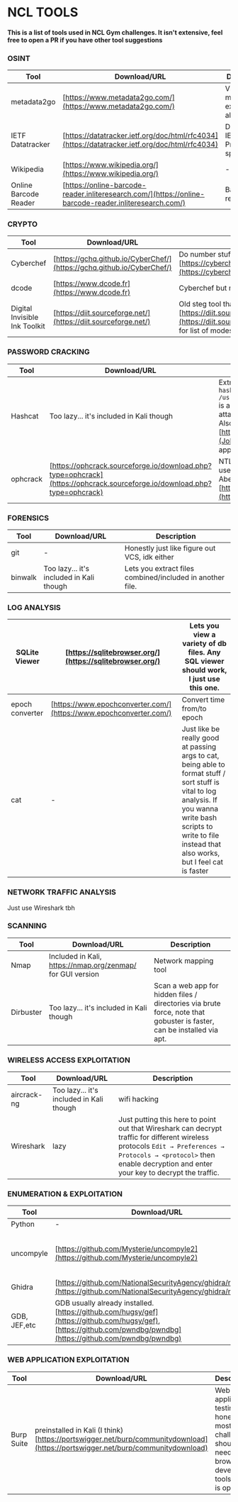 # NCL TOOLS

#### This is a list of tools used in NCL Gym challenges. It isn't extensive, feel free to open a PR if you have other tool suggestions

### OSINT
| Tool                  | Download/URL                                                                                           | Description                          |
| --------------------- | ------------------------------------------------------------------------------------------------------ | ------------------------------------ |
| metadata2go           | [https://www.metadata2go.com/](https://www.metadata2go.com/)                                           | View metadata, exif.tools also works |
| IETF Datatracker      | [https://datatracker.ietf.org/doc/html/rfc4034](https://datatracker.ietf.org/doc/html/rfc4034)         | DNSSEC / IETF Protocol specification |
| Wikipedia             | [https://www.wikipedia.org/](https://www.wikipedia.org/)                                               | \-                                   |
| Online Barcode Reader | [https://online-barcode-reader.inliteresearch.com/](https://online-barcode-reader.inliteresearch.com/) | Barcode reader                       |
### CRYPTO
| Tool                          | Download/URL                                                           | Description                                                                                                                                                                     |
| ----------------------------- | ---------------------------------------------------------------------- | ------------------------------------------------------------------------------------------------------------------------------------------------------------------------------- |
| Cyberchef                     | [https://gchq.github.io/CyberChef/](https://gchq.github.io/CyberChef/) | Do number stuff and more! [https://cyberchef.cyberskyline.com/](https://cyberchef.cyberskyline.com/) is the NCL mirror                                                          |
| dcode                         | [https://www.dcode.fr](https://www.dcode.fr)                           | Cyberchef but more crypto and 🇫🇷                                                                                                                                              |
| Digital Invisible Ink Toolkit | [https://diit.sourceforge.net/](https://diit.sourceforge.net/)         | Old steg tool that NCL uses. See [https://diit.sourceforge.net/doco.html#whatarethealgorithms/](https://diit.sourceforge.net/doco.html#whatarethealgorithms/) for list of modes |
### PASSWORD CRACKING
| Tool     | Download/URL                                                                                                             | Description                                                                                                                                                     |
| -------- | ------------------------------------------------------------------------------------------------------------------------ | --------------------------------------------------------------------------------------------------------------------------------------------------------------- |
| Hashcat  | Too lazy... it's included in Kali though                                                                                 | Extract password from hashes. ```hashcat hash.txt -m 0 -a 0 /usr/share/wordlists/rockyou.txt``` is a basic command for dictionary attack on MD5 with rockyou.txt  Also check out [https://www.kali.org/tools/john/](John) for more robust applications.  |
| ophcrack | [https://ophcrack.sourceforge.io/download.php?type=ophcrack](https://ophcrack.sourceforge.io/download.php?type=ophcrack) | NTLM Password cracker. Perhaps use XP Special wordlist. Cain and Abel possible alternative [https://github.com/xchwarze/Cain](https://github.com/xchwarze/Cain) |
### FORENSICS
| Tool    | Download/URL                             | Description                                               |
| ------- | ---------------------------------------- | --------------------------------------------------------- |
| git     | \-                                       | Honestly just like figure out VCS, idk either             |
| binwalk | Too lazy... it's included in Kali though | Lets you extract files combined/included in another file. |
### LOG ANALYSIS
| SQLite Viewer   | [https://sqlitebrowser.org/](https://sqlitebrowser.org/)           | Lets you view a variety of db files. Any SQL viewer should work, I just use this one.                                                                                                                                 |
| --------------- | ------------------------------------------------------------------ | --------------------------------------------------------------------------------------------------------------------------------------------------------------------------------------------------------------------- |
| epoch converter | [https://www.epochconverter.com/](https://www.epochconverter.com/) | Convert time from/to epoch                                                                                                                                                                                            |
| cat             | \-                                                                 | Just like be really good at passing args to cat, being able to format stuff / sort stuff is vital to log analysis. If you wanna write bash scripts to write to file instead that also works, but I feel cat is faster |
### NETWORK TRAFFIC ANALYSIS
Just use Wireshark tbh
### SCANNING
| Tool      | Download/URL                                               | Description                                                                                                            |
| --------- | ---------------------------------------------------------- | ---------------------------------------------------------------------------------------------------------------------- |
| Nmap      | Included in Kali, https://nmap.org/zenmap/ for GUI version | Network mapping tool                                                                                                   |
| Dirbuster | Too lazy... it's included in Kali though                   | Scan a web app for hidden files / directories via brute force, note that gobuster is faster, can be installed via apt. |
### WIRELESS ACCESS EXPLOITATION
| Tool        | Download/URL                             | Description                                                                                                                                                                                                             |
| ----------- | ---------------------------------------- | ----------------------------------------------------------------------------------------------------------------------------------------------------------------------------------------------------------------------- |
| aircrack-ng | Too lazy... it's included in Kali though | wifi hacking                                                                                                                                                                                                            |
| Wireshark   | lazy                                     | Just putting this here to point out that Wireshark can decrypt traffic for different wireless protocols ```Edit → Preferences → Protocols → <protocol>``` then enable decryption and enter your key to decrypt the traffic. |
### ENUMERATION & EXPLOITATION
| Tool         | Download/URL                                                                                                                                                      | Description                                                                                                                                                   |
| ------------ | ----------------------------------------------------------------------------------------------------------------------------------------------------------------- | ------------------------------------------------------------------------------------------------------------------------------------------------------------- |
| Python       | \-                                                                                                                                                                | \-                                                                                                                                                            |
| uncompyle    | [https://github.com/Mysterie/uncompyle2](https://github.com/Mysterie/uncompyle2)                                                                                  | Decompile python2, also check [https://pypi.org/project/uncompyle6/](https://pypi.org/project/uncompyle6/) ```pip install uncompyle6``` for new version of python |
| Ghidra       | [https://github.com/NationalSecurityAgency/ghidra/releases](https://github.com/NationalSecurityAgency/ghidra/releases)                                            | Reverse engineering tool                                                                                                                                      |
| GDB, JEF,etc | GDB usually already installed. [https://github.com/hugsy/gef](https://github.com/hugsy/gef), [https://github.com/pwndbg/pwndbg](https://github.com/pwndbg/pwndbg) | pwn, dynamic analysis                                                                                                                                         |
### WEB APPLICATION EXPLOITATION
| Tool       | Download/URL                                                                                                                    | Description                                                                                                   |
| ---------- | ------------------------------------------------------------------------------------------------------------------------------- | ------------------------------------------------------------------------------------------------------------- |
| Burp Suite | preinstalled in Kali (I think) [https://portswigger.net/burp/communitydownload](https://portswigger.net/burp/communitydownload) | Web application testing, honestly most challenges should just need browser developer tools, burp is optional. |
